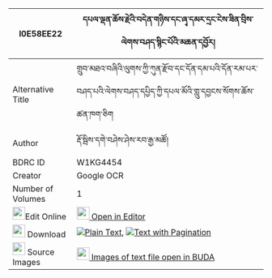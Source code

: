 |I0E58EE22|དཔལ་ལྡན་ཆོས་རྗེའི་བདེན་གཉིས་དང་ཞྭ་དམར་དྲང་ངེས་ཟིན་བྲིས་ལེགས་བཤད་སྙིང་པོའི་མཆན་དབྱོར། 
| --- | --- 
|Alternative Title |གྲུབ་མཐའ་བཞིའི་ལུགས་ཀྱི་ཀུན་རྫོབ་དང་དོན་དམ་པའི་དོན་རམ་པར་བཤད་པའི་ལེགས་བཤད་དཔྱིད་ཀྱི་དཔལ་མོའི་གླུ་དབྱངས་སོགས་ཆོས་ཚན་ཁག་ཅིག
|Author| རྡོ་སྦིས་དགེ་བཤེས་ཤེས་རབ་རྒྱ་མཚོ།
|BDRC ID | W1KG4454
|Creator | Google OCR
|Number of Volumes| 1
|<img width="25" src="https://img.icons8.com/color/25/000000/edit-property.png">Edit Online| [<img width="25" src="https://avatars.githubusercontent.com/u/45091458?s=200&v=4"> Open in Editor](http://editor.openpecha.org/I0E58EE22)
|<img width="25" src="https://img.icons8.com/fluent/48/000000/download-2.png"/>  Download | [![](https://img.icons8.com/color/20/000000/txt.png)Plain Text](https://github.com/Openpecha/I0E58EE22/releases/download/v1/palden_choje_i_den_nyi_dang_sh_plain_I0E58EE22.zip), [![](https://img.icons8.com/color/20/000000/txt.png)Text with Pagination](https://github.com/Openpecha/I0E58EE22/releases/download/v1/palden_choje_i_den_nyi_dang_sh_pages_I0E58EE22.zip)
|<img width="25" src="https://img.icons8.com/plasticine/100/000000/pictures-folder.png"/>  Source Images | [<img width="25" src="https://library.bdrc.io/icons/BUDA-small.svg"> Images of text file open in BUDA](https://library.bdrc.io/show/bdr:W1KG4454)